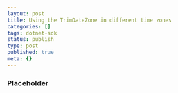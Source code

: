 ```yaml
---
layout: post
title: Using the TrimDateZone in different time zones
categories: []
tags: dotnet-sdk
status: publish
type: post
published: true
meta: {}
---
```


### Placeholder
